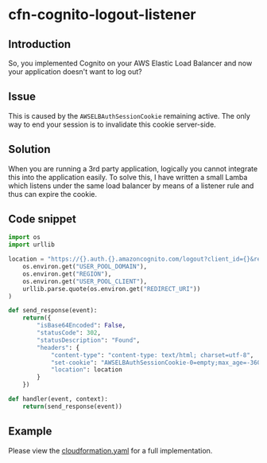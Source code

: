 # cfn-cognito-logout-listener

## Introduction

So, you implemented Cognito on your AWS Elastic Load Balancer and now your application doesn't want to log out?

## Issue

This is caused by the `AWSELBAuthSessionCookie` remaining active. The only way to end your session is to invalidate this cookie server-side.

## Solution

When you are running a 3rd party application, logically you cannot integrate this into the application easily. To solve this, I have written a small Lamba which listens under the same load balancer by means of a listener rule and thus can expire the cookie.

## Code snippet

```python
import os
import urllib

location = "https://{}.auth.{}.amazoncognito.com/logout?client_id={}&redirect_uri={}&response_type=code&state=STATE&scope=openid".format(
    os.environ.get("USER_POOL_DOMAIN"),
    os.environ.get("REGION"),
    os.environ.get("USER_POOL_CLIENT"),
    urllib.parse.quote(os.environ.get("REDIRECT_URI"))
)

def send_response(event):
    return({
        "isBase64Encoded": False,
        "statusCode": 302,
        "statusDescription": "Found",
        "headers": {
            "content-type": "content-type: text/html; charset=utf-8",
            "set-cookie": "AWSELBAuthSessionCookie-0=empty;max_age=-3600",
            "location": location
        }
    })

def handler(event, context):
    return(send_response(event))
```

## Example

Please view the [cloudformation.yaml](cloudformation.yaml) for a full implementation.
